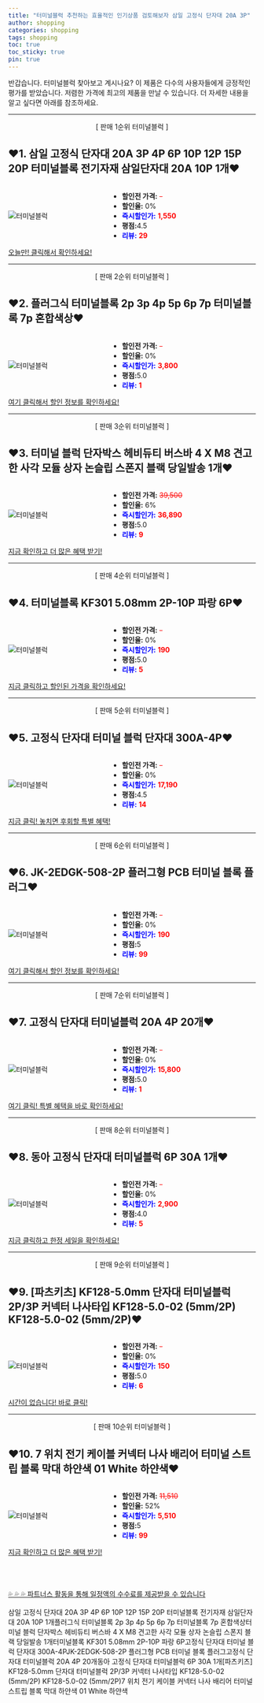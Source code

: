 ```yaml
---
title: "터미널블럭 추천하는 효율적인 인기상품 검토해보자 삼일 고정식 단자대 20A 3P"
author: shopping
categories: shopping
tags: shopping
toc: true
toc_sticky: true
pin: true
---
```

반갑습니다. 터미널블럭 찾아보고 계시나요? 이 제품은 다수의 사용자들에게 긍정적인 평가를 받았습니다. 저렴한 가격에 최고의 제품을 만날 수 있습니다. 더 자세한 내용을 알고 싶다면 아래를 참조하세요.

---
<p class="toplist" style="margin: 0 auto; display: block; width: fit-content;">[ 판매 1순위 터미널블럭 ]</p>

<h2><strong>❤️1. 삼일 고정식 단자대 20A 3P 4P 6P 10P 12P 15P 20P 터미널블록 전기자재 삼일단자대 20A 10P 1개❤️</strong></h2>

<div style="display: flex; align-items: center;">
    <div style="flex: 0.4;">
        <img src="https://thumbnail6.coupangcdn.com/thumbnails/remote/230x230ex/image/vendor_inventory/222c/b1c1ba94326f0e35f1145697a831abd0bea9dffa061d3687f71b4918fc21.jpg" alt="터미널블럭" style="max-width: 100%;">
    </div>
    <div style="flex: 0.6; margin-left: 10px;">
        <ul>
            <li><strong>할인전 가격:</strong> <del style="color: red;">-</del></li>
            <li><strong>할인율:</strong> 0%</li>
            <li><span style='color:blue'><strong>즉시할인가:</strong></span> <span style='color:red'><strong>1,550</strong></span></li>
            <li><strong>평점:</strong>4.5</li>
            <li><span style='color:blue'><strong>리뷰:</strong></span> <span style='color:red'><strong>29</strong></span></li>
        </ul>
    </div>
</div>
<div class="center">
    <a href="https://selin100587001.github.io?lptag=AF9450613&subid=githubio&pageKey=6323388405&traceid=V0-153&itemId=13190442619&vendorItemId=80448990654" class="myButton">
        오늘만! 클릭해서 확인하세요!
    </a>
</div>


---
<p class="toplist" style="margin: 0 auto; display: block; width: fit-content;">[ 판매 2순위 터미널블럭 ]</p>

<h2><strong>❤️2. 플러그식 터미널블록 2p 3p 4p 5p 6p 7p 터미널블록 7p 혼합색상❤️</strong></h2>

<div style="display: flex; align-items: center;">
    <div style="flex: 0.4;">
        <img src="https://thumbnail6.coupangcdn.com/thumbnails/remote/230x230ex/image/vendor_inventory/1dfc/fe52c88177c8ee849b65055932ebd784d100060fb4270ce52fa572f457e4.jpg" alt="터미널블럭" style="max-width: 100%;">
    </div>
    <div style="flex: 0.6; margin-left: 10px;">
        <ul>
            <li><strong>할인전 가격:</strong> <del style="color: red;">-</del></li>
            <li><strong>할인율:</strong> 0%</li>
            <li><span style='color:blue'><strong>즉시할인가:</strong></span> <span style='color:red'><strong>3,800</strong></span></li>
            <li><strong>평점:</strong>5.0</li>
            <li><span style='color:blue'><strong>리뷰:</strong></span> <span style='color:red'><strong>1</strong></span></li>
        </ul>
    </div>
</div>
<div class="center">
    <a href="https://selin100587001.github.io?lptag=AF9450613&subid=githubio&pageKey=7127447392&traceid=V0-153&itemId=17860504493&vendorItemId=85023780574" class="myButton">
        여기 클릭해서 할인 정보를 확인하세요!
    </a>
</div>


---
<p class="toplist" style="margin: 0 auto; display: block; width: fit-content;">[ 판매 3순위 터미널블럭 ]</p>

<h2><strong>❤️3. 터미널 블럭 단자박스 헤비듀티 버스바 4 X M8 견고한 사각 모듈 상자 논슬립 스폰지 블랙 당일발송 1개❤️</strong></h2>

<div style="display: flex; align-items: center;">
    <div style="flex: 0.4;">
        <img src="https://thumbnail10.coupangcdn.com/thumbnails/remote/230x230ex/image/vendor_inventory/ceb2/7fd94d7d23b1aca465b6656d4cc6e94c8c476f55b7fb44b792b82484d3f9.jpg" alt="터미널블럭" style="max-width: 100%;">
    </div>
    <div style="flex: 0.6; margin-left: 10px;">
        <ul>
            <li><strong>할인전 가격:</strong> <del style="color: red;">39,500</del></li>
            <li><strong>할인율:</strong> 6%</li>
            <li><span style='color:blue'><strong>즉시할인가:</strong></span> <span style='color:red'><strong>36,890</strong></span></li>
            <li><strong>평점:</strong>5.0</li>
            <li><span style='color:blue'><strong>리뷰:</strong></span> <span style='color:red'><strong>9</strong></span></li>
        </ul>
    </div>
</div>
<div class="center">
    <a href="https://selin100587001.github.io?lptag=AF9450613&subid=githubio&pageKey=6071438023&traceid=V0-153&itemId=11211246361&vendorItemId=81802578749" class="myButton">
        지금 확인하고 더 많은 혜택 받기!
    </a>
</div>


---
<p class="toplist" style="margin: 0 auto; display: block; width: fit-content;">[ 판매 4순위 터미널블럭 ]</p>

<h2><strong>❤️4. 터미널블록 KF301 5.08mm 2P-10P 파랑 6P❤️</strong></h2>

<div style="display: flex; align-items: center;">
    <div style="flex: 0.4;">
        <img src="https://thumbnail6.coupangcdn.com/thumbnails/remote/230x230ex/image/vendor_inventory/9527/6cb9122310d5bba5940f81a539402f5e734778a7fd81b2e0ff97e89cd13b.png" alt="터미널블럭" style="max-width: 100%;">
    </div>
    <div style="flex: 0.6; margin-left: 10px;">
        <ul>
            <li><strong>할인전 가격:</strong> <del style="color: red;">-</del></li>
            <li><strong>할인율:</strong> 0%</li>
            <li><span style='color:blue'><strong>즉시할인가:</strong></span> <span style='color:red'><strong>190</strong></span></li>
            <li><strong>평점:</strong>5.0</li>
            <li><span style='color:blue'><strong>리뷰:</strong></span> <span style='color:red'><strong>5</strong></span></li>
        </ul>
    </div>
</div>
<div class="center">
    <a href="https://selin100587001.github.io?lptag=AF9450613&subid=githubio&pageKey=1361062307&traceid=V0-153&itemId=2392369034&vendorItemId=70387690672" class="myButton">
        지금 클릭하고 할인된 가격을 확인하세요!
    </a>
</div>


---
<p class="toplist" style="margin: 0 auto; display: block; width: fit-content;">[ 판매 5순위 터미널블럭 ]</p>

<h2><strong>❤️5. 고정식 단자대 터미널 블럭 단자대 300A-4P❤️</strong></h2>

<div style="display: flex; align-items: center;">
    <div style="flex: 0.4;">
        <img src="https://thumbnail10.coupangcdn.com/thumbnails/remote/230x230ex/image/vendor_inventory/b015/b3b74bf1d7c64e033de35d7eefdde1db7794c8701c8dc968f1315f3b12f6.jpg" alt="터미널블럭" style="max-width: 100%;">
    </div>
    <div style="flex: 0.6; margin-left: 10px;">
        <ul>
            <li><strong>할인전 가격:</strong> <del style="color: red;">-</del></li>
            <li><strong>할인율:</strong> 0%</li>
            <li><span style='color:blue'><strong>즉시할인가:</strong></span> <span style='color:red'><strong>17,190</strong></span></li>
            <li><strong>평점:</strong>4.5</li>
            <li><span style='color:blue'><strong>리뷰:</strong></span> <span style='color:red'><strong>14</strong></span></li>
        </ul>
    </div>
</div>
<div class="center">
    <a href="https://selin100587001.github.io?lptag=AF9450613&subid=githubio&pageKey=4337929177&traceid=V0-153&itemId=5074370196&vendorItemId=72384054866" class="myButton">
        지금 클릭! 놓치면 후회할 특별 혜택!
    </a>
</div>


---
<p class="toplist" style="margin: 0 auto; display: block; width: fit-content;">[ 판매 6순위 터미널블럭 ]</p>

<h2><strong>❤️6. JK-2EDGK-508-2P 플러그형 PCB 터미널 블록 플러그❤️</strong></h2>

<div style="display: flex; align-items: center;">
    <div style="flex: 0.4;">
        <img src="https://thumbnail10.coupangcdn.com/thumbnails/remote/230x230ex/image/vendor_inventory/f8bb/86853cc910e3d02eddfa4d68e3ec3e2463a65fc2cfafef9a5aa3772fffd6.jpg" alt="터미널블럭" style="max-width: 100%;">
    </div>
    <div style="flex: 0.6; margin-left: 10px;">
        <ul>
            <li><strong>할인전 가격:</strong> <del style="color: red;">-</del></li>
            <li><strong>할인율:</strong> 0%</li>
            <li><span style='color:blue'><strong>즉시할인가:</strong></span> <span style='color:red'><strong>190</strong></span></li>
            <li><strong>평점:</strong>5</li>
            <li><span style='color:blue'><strong>리뷰:</strong></span> <span style='color:red'><strong>99</strong></span></li>
        </ul>
    </div>
</div>
<div class="center">
    <a href="https://selin100587001.github.io?lptag=AF9450613&subid=githubio&pageKey=6537100243&traceid=V0-153&itemId=14540060747&vendorItemId=81782485455" class="myButton">
        여기 클릭해서 할인 정보를 확인하세요!
    </a>
</div>


---
<p class="toplist" style="margin: 0 auto; display: block; width: fit-content;">[ 판매 7순위 터미널블럭 ]</p>

<h2><strong>❤️7. 고정식 단자대 터미널블럭 20A 4P 20개❤️</strong></h2>

<div style="display: flex; align-items: center;">
    <div style="flex: 0.4;">
        <img src="https://thumbnail8.coupangcdn.com/thumbnails/remote/230x230ex/image/vendor_inventory/76de/d32b94ec4aa352994a2e69e450aa8d9f0277acf4abb9315ab42262a56589.jpg" alt="터미널블럭" style="max-width: 100%;">
    </div>
    <div style="flex: 0.6; margin-left: 10px;">
        <ul>
            <li><strong>할인전 가격:</strong> <del style="color: red;">-</del></li>
            <li><strong>할인율:</strong> 0%</li>
            <li><span style='color:blue'><strong>즉시할인가:</strong></span> <span style='color:red'><strong>15,800</strong></span></li>
            <li><strong>평점:</strong>5.0</li>
            <li><span style='color:blue'><strong>리뷰:</strong></span> <span style='color:red'><strong>1</strong></span></li>
        </ul>
    </div>
</div>
<div class="center">
    <a href="https://selin100587001.github.io?lptag=AF9450613&subid=githubio&pageKey=7734496025&traceid=V0-153&itemId=20792632526&vendorItemId=87862145420" class="myButton">
        여기 클릭! 특별 혜택을 바로 확인하세요!
    </a>
</div>


---
<p class="toplist" style="margin: 0 auto; display: block; width: fit-content;">[ 판매 8순위 터미널블럭 ]</p>

<h2><strong>❤️8. 동아 고정식 단자대 터미널블럭 6P 30A 1개❤️</strong></h2>

<div style="display: flex; align-items: center;">
    <div style="flex: 0.4;">
        <img src="https://thumbnail9.coupangcdn.com/thumbnails/remote/230x230ex/image/vendor_inventory/3e64/7ef2a5ccb4efc7a43e13d6805727bb0863c2e834f279dffa664762b7b061.jpg" alt="터미널블럭" style="max-width: 100%;">
    </div>
    <div style="flex: 0.6; margin-left: 10px;">
        <ul>
            <li><strong>할인전 가격:</strong> <del style="color: red;">-</del></li>
            <li><strong>할인율:</strong> 0%</li>
            <li><span style='color:blue'><strong>즉시할인가:</strong></span> <span style='color:red'><strong>2,900</strong></span></li>
            <li><strong>평점:</strong>4.0</li>
            <li><span style='color:blue'><strong>리뷰:</strong></span> <span style='color:red'><strong>5</strong></span></li>
        </ul>
    </div>
</div>
<div class="center">
    <a href="https://selin100587001.github.io?lptag=AF9450613&subid=githubio&pageKey=4328237304&traceid=V0-153&itemId=5048186842&vendorItemId=72358047241" class="myButton">
        지금 클릭하고 한정 세일을 확인하세요!
    </a>
</div>


---
<p class="toplist" style="margin: 0 auto; display: block; width: fit-content;">[ 판매 9순위 터미널블럭 ]</p>

<h2><strong>❤️9. [파츠키츠] KF128-5.0mm 단자대 터미널블럭 2P/3P 커넥터 나사타입 KF128-5.0-02 (5mm/2P) KF128-5.0-02 (5mm/2P)❤️</strong></h2>

<div style="display: flex; align-items: center;">
    <div style="flex: 0.4;">
        <img src="https://thumbnail10.coupangcdn.com/thumbnails/remote/230x230ex/image/vendor_inventory/91ad/5310676794f5910d4530182b5329ef93c73399349dc5545514397726bfc6.JPG" alt="터미널블럭" style="max-width: 100%;">
    </div>
    <div style="flex: 0.6; margin-left: 10px;">
        <ul>
            <li><strong>할인전 가격:</strong> <del style="color: red;">-</del></li>
            <li><strong>할인율:</strong> 0%</li>
            <li><span style='color:blue'><strong>즉시할인가:</strong></span> <span style='color:red'><strong>150</strong></span></li>
            <li><strong>평점:</strong>5.0</li>
            <li><span style='color:blue'><strong>리뷰:</strong></span> <span style='color:red'><strong>6</strong></span></li>
        </ul>
    </div>
</div>
<div class="center">
    <a href="https://selin100587001.github.io?lptag=AF9450613&subid=githubio&pageKey=6059770782&traceid=V0-153&itemId=11137518978&vendorItemId=78416001573" class="myButton">
        시간이 없습니다! 바로 클릭!
    </a>
</div>


---
<p class="toplist" style="margin: 0 auto; display: block; width: fit-content;">[ 판매 10순위 터미널블럭 ]</p>

<h2><strong>❤️10. 7 위치 전기 케이블 커넥터 나사 배리어 터미널 스트립 블록 막대 하얀색 01 White 하얀색❤️</strong></h2>

<div style="display: flex; align-items: center;">
    <div style="flex: 0.4;">
        <img src="https://thumbnail6.coupangcdn.com/thumbnails/remote/230x230ex/image/vendor_inventory/1b40/5c9b1f803c36225db39647acb22bd148e4421ef324a930a37cf11d5b29a6.jpg" alt="터미널블럭" style="max-width: 100%;">
    </div>
    <div style="flex: 0.6; margin-left: 10px;">
        <ul>
            <li><strong>할인전 가격:</strong> <del style="color: red;">11,510</del></li>
            <li><strong>할인율:</strong> 52%</li>
            <li><span style='color:blue'><strong>즉시할인가:</strong></span> <span style='color:red'><strong>5,510</strong></span></li>
            <li><strong>평점:</strong>5</li>
            <li><span style='color:blue'><strong>리뷰:</strong></span> <span style='color:red'><strong>99</strong></span></li>
        </ul>
    </div>
</div>
<div class="center">
    <a href="https://selin100587001.github.io?lptag=AF9450613&subid=githubio&pageKey=6511379637&traceid=V0-153&itemId=14383677996&vendorItemId=81627977867" class="myButton">
        지금 확인하고 더 많은 혜택 받기!
    </a>
</div>

<br><br><br>[💦 💦 💦 파트너스 활동을 통해 일정액의 수수료를 제공받을 수 있습니다](https://link.coupang.com/a/bcpT2c)<br><br>삼일 고정식 단자대 20A 3P 4P 6P 10P 12P 15P 20P 터미널블록 전기자재 삼일단자대 20A 10P 1개플러그식 터미널블록 2p 3p 4p 5p 6p 7p 터미널블록 7p 혼합색상터미널 블럭 단자박스 헤비듀티 버스바 4 X M8 견고한 사각 모듈 상자 논슬립 스폰지 블랙 당일발송 1개터미널블록 KF301 5.08mm 2P-10P 파랑 6P고정식 단자대 터미널 블럭 단자대 300A-4PJK-2EDGK-508-2P 플러그형 PCB 터미널 블록 플러그고정식 단자대 터미널블럭 20A 4P 20개동아 고정식 단자대 터미널블럭 6P 30A 1개[파츠키츠] KF128-5.0mm 단자대 터미널블럭 2P/3P 커넥터 나사타입 KF128-5.0-02 (5mm/2P) KF128-5.0-02 (5mm/2P)7 위치 전기 케이블 커넥터 나사 배리어 터미널 스트립 블록 막대 하얀색 01 White 하얀색